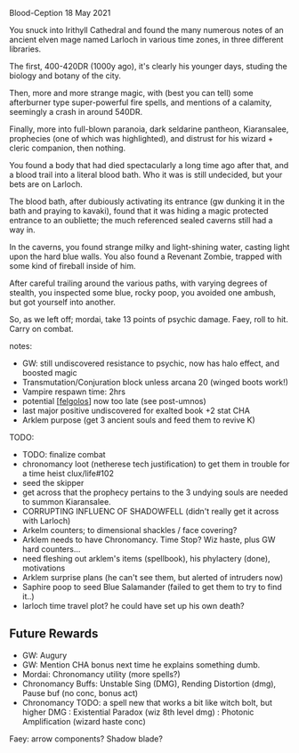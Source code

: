 Blood-Ception
18 May 2021

You snuck into Irithyll Cathedral and found the many numerous notes of an ancient elven mage named Larloch in various time zones, in three different libraries.

The first, 400-420DR (1000y ago), it's clearly his younger days, studing the biology and botany of the city.

Then, more and more strange magic, with (best you can tell) some afterburner type super-powerful fire spells, and mentions of a calamity, seemingly a crash in around 540DR.

Finally, more into full-blown paranoia, dark seldarine pantheon, Kiaransalee, prophecies (one of which was highlighted), and distrust for his wizard + cleric companion, then nothing.

You found a body that had died spectacularly a long time ago after that, and a blood trail into a literal blood bath. Who it was is still undecided, but your bets are on Larloch.

The blood bath, after dubiously activating its entrance (gw dunking it in the bath and praying to kavaki), found that it was hiding a magic protected entrance to an oubliette; the much referenced sealed caverns still had a way in.

In the caverns, you found strange milky and light-shining water, casting light upon the hard blue walls. You also found a Revenant Zombie, trapped with some kind of fireball inside of him.

After careful trailing around the various paths, with varying degrees of stealth, you inspected some blue, rocky poop, you avoided one ambush, but got yourself into another.

So, as we left off; mordai, take 13 points of psychic damage. Faey, roll to hit. Carry on combat.

notes:
- GW: still undiscovered resistance to psychic, now has halo effect, and boosted magic
- Transmutation/Conjuration block unless arcana 20 (winged boots work!)
- Vampire respawn time: 2hrs
- potential [[felgolos]] now too late (see post-umnos)
- last major positive undiscovered for exalted book +2 stat CHA
- Arklem purpose (get 3 ancient souls and feed them to revive K)

TODO:
- TODO: finalize combat
- chronomancy loot (netherese tech justification) to get them in trouble for a time heist clux/life#102
- seed the skipper
- get across that the prophecy pertains to the 3 undying souls are needed to summon Kiaransalee.
- CORRUPTING INFLUENC OF SHADOWFELL (didn't really get it across with Larloch)
- Arkelm counters; to dimensional shackles / face covering?
- Arklem needs to have Chronomancy. Time Stop? Wiz haste, plus GW hard counters...
- need fleshing out arklem's items (spellbook), his phylactery (done), motivations
- Arklem surprise plans (he can't see them, but alerted of intruders now)
- Saphire poop to seed Blue Salamander (failed to get them to try to find it..)
- larloch time travel plot? he could have set up his own death?

## Future Rewards
- GW: Augury
- GW: Mention CHA bonus next time he explains something dumb.
- Mordai: Chronomancy utility (more spells?)
- Chronomancy Buffs: Unstable Sing (DMG), Rending Distortion (dmg), Pause buf (no conc, bonus act)
- Chronomancy TODO: a spell new that works a bit like witch bolt, but higher DMG
: Existential Paradox (wiz 8th level dmg)
: Photonic Amplification (wizard haste conc)

Faey: arrow components? Shadow blade?

[//begin]: # "Autogenerated link references for markdown compatibility"
[felgolos]: ../npcs/felgolos "Felgolos"
[//end]: # "Autogenerated link references"
